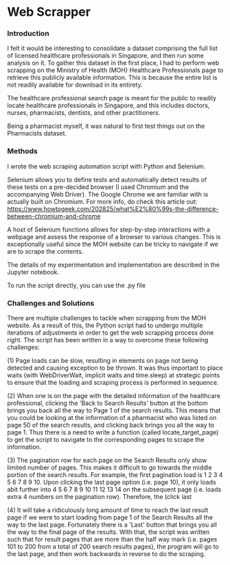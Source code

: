 # Web Scrapper

### Introduction
I felt it would be interesting to consolidate a dataset comprising the full list of licensed healthcare professionals in Singapore, and then run some analysis on it. To gather this dataset in the first place, I had to perform web scrapping on the Ministry of Health (MOH) Healthcare Professionals page to retrieve this publicly available information. This is because the entire list is not readily available for download in its entirety. 

The healthcare professional search page is meant for the public to readily locate healthcare professionals in Singapore, and this includes doctors, nurses, pharmacists, dentists, and other practitioners.

Being a pharmacist myself, it was natural to first test things out on the Pharmacists dataset.

### Methods
I wrote the web scraping automation script with Python and Selenium. 

Selenium allows you to define tests and automatically detect results of these tests on a pre-decided browser (I used Chromium and the accompanying Web Driver). The Google Chrome we are familiar with is actually built on Chromium. For more info, do check this article out: https://www.howtogeek.com/202825/what%E2%80%99s-the-difference-between-chromium-and-chrome

A host of Selenium functions allows for step-by-step interactions with a webpage and assess the response of a browser to various changes. This is exceptionally useful since the MOH website can be tricky to navigate if we are to scrape the contents.

The details of my experimentation and implementation are described in the Jupyter notebook. 

To run the script directly, you can use the .py file

### Challenges and Solutions
There are multiple challenges to tackle when scrapping from the MOH website. As a result of this, the Python script had to undergo multiple iterations of adjustments in order to get the web scrapping process done right. The script has been written in a way to overcome these following challenges:

(1) Page loads can be slow, resulting in elements on page not being detected and causing exception to be thrown. It was thus important to place waits (with WebDriverWait, implicit waits and time.sleep) at strategic points to ensure that the loading and scraping process is performed in sequence.

(2) When one is on the page with the detailed information of the healthcare professional, clicking the 'Back to Search Results' button at the bottom brings you back all the way to Page 1 of the search results. This means that you could be looking at the information of a pharmacist who was listed on page 50 of the search results, and clicking back brings you all the way to page 1. Thus there is a need to write a function (called locate_target_page) to get the script to navigate to the corresponding pages to scrape the information.

(3) The pagination row for each page on the Search Results only show limited number of pages. This makes it difficult to go towards the middle portion of the search results. For example, the first pagination load is 1 2 3 4 5 6 7 8 9 10. Upon clicking the last page option (i.e. page 10), it only loads abit further into 4 5 6 7 8 9 10 11 12 13 14 on the subsequent page (i.e. loads extra 4 numbers on the pagination row). Therefore, the (click last

(4) It will take a ridiculously long amount of time to reach the last result page if we were to start loading from page 1 of the Search Results all the way to the last page. Fortunately there is a 'Last' button that brings you all the way to the final page of the results. With that, the script was written such that for result pages that are more than the half way mark (i.e. pages 101 to 200 from a total of 200 search results pages), the program will go to the last page, and then work backwards in reverse to do the scraping.

